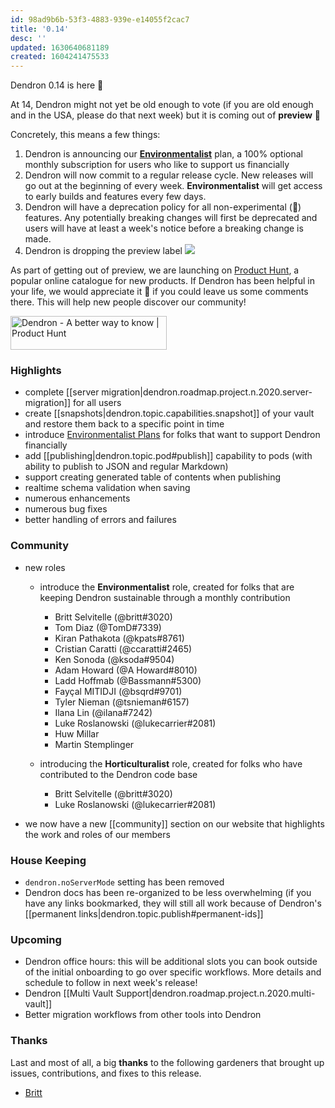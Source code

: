 ```yaml
---
id: 98ad9b6b-53f3-4883-939e-e14055f2cac7
title: '0.14'
desc: ''
updated: 1630640681189
created: 1604241475533
---
```

Dendron 0.14 is here 🌱

At 14, Dendron might not yet be old enough to vote (if you are old enough and in the USA, please do that next week) but it is coming out of **preview** 🥳

Concretely, this means a few things:

1. Dendron is announcing our **[Environmentalist](https://accounts.dendron.so/account/subscribe)** plan, a 100% optional monthly subscription for users who like to support us financially
2. Dendron will now commit to a regular release cycle. New releases will go out at the beginning of every week. **Environmentalist** will get access to early builds and features every few days. 
3. Dendron will have a deprecation policy for all non-experimental (🚧) features. Any potentially breaking changes will first be deprecated and users will have at least a week's notice before a breaking change is made. 
4. Dendron is dropping the preview label 
   ![](https://foundation-prod-assetspublic53c57cce-8cpvgjldwysl.s3-us-west-2.amazonaws.com/assets/images/preview.png)

As part of getting out of preview, we are launching on [Product Hunt](https://www.producthunt.com/posts/dendron), a popular online catalogue for new products. If Dendron has been helpful in your life, we would appreciate it 🙏 if you could leave us some comments there. This will help new people discover our community!

<a href="https://www.producthunt.com/posts/dendron?utm_source=badge-featured&utm_medium=badge&utm_souce=badge-dendron" target="_blank"><img src="https://api.producthunt.com/widgets/embed-image/v1/featured.svg?post_id=273037&theme=light" alt="Dendron - A better way to know | Product Hunt" style="width: 250px; height: 54px;" width="250" height="54" /></a>

### Highlights

- complete [[server migration|dendron.roadmap.project.n.2020.server-migration]] for all users
- create [[snapshots|dendron.topic.capabilities.snapshot]] of your vault and restore them back to a specific point in time
- introduce [Environmentalist Plans](https://accounts.dendron.so/account/subscribe) for folks that want to support Dendron financially
- add [[publishing|dendron.topic.pod#publish]] capability to pods (with ability to publish to JSON and regular Markdown)
- support creating generated table of contents when publishing
- realtime schema validation when saving
- numerous enhancements 
- numerous bug fixes 
- better handling of errors and failures 

### Community

- new roles

  - introduce the **Environmentalist** role, created for folks that are keeping Dendron sustainable through a monthly contribution
    - Britt Selvitelle (@britt#3020)
    - Tom Diaz (@TomD#7339)
    - Kiran Pathakota (@kpats#8761)
    - Cristian Caratti (@ccaratti#2465)
    - Ken Sonoda (@ksoda#9504)
    - Adam Howard (@A Howard#8010)
    - Ladd Hoffmab (@Bassmann#5300)
    - Fayçal MITIDJI (@bsqrd#9701)
    - Tyler Nieman (@tsnieman#6157)
    - Ilana Lin (@ilana#7242)
    - Luke Roslanowski (@lukecarrier#2081)
    - Huw Millar 
    - Martin Stemplinger

  - introducing the **Horticulturalist** role, created for folks who have contributed to the Dendron code base
    - Britt Selvitelle (@britt#3020)
    - Luke Roslanowski (@lukecarrier#2081)
- we now have a new [[community]] section on our website that highlights the work and roles of our members

### House Keeping

- `dendron.noServerMode` setting has been removed
- Dendron docs has been re-organized to be less overwhelming (if you have any links bookmarked, they will still all work because of Dendron's [[permanent links|dendron.topic.publish#permanent-ids]]

### Upcoming

- Dendron office hours: this will be additional slots you can book outside of the initial onboarding to go over specific workflows. More details and schedule to follow in next week's release! 
- Dendron [[Multi Vault Support|dendron.roadmap.project.n.2020.multi-vault]]
- Better migration workflows from other tools into Dendron

### Thanks

Last and most of all, a big **thanks** to the following gardeners that brought up issues, contributions, and fixes to this release.

- [Britt](https://github.com/bs)


